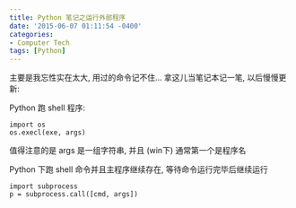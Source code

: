 ```yaml
---
title: Python 笔记之运行外部程序
date: '2015-06-07 01:11:54 -0400'
categories:
- Computer Tech
tags: [Python]
---
```

主要是我忘性实在太大, 用过的命令记不住... 拿这儿当笔记本记一笔, 以后慢慢更新:

Python 跑 shell 程序:

	import os
	os.execl(exe, args)

值得注意的是 args 是一组字符串, 并且 (win下) 通常第一个是程序名

Python 下跑 shell 命令并且主程序继续存在, 等待命令运行完毕后继续运行

	import subprocess
	p = subprocess.call([cmd, args])
